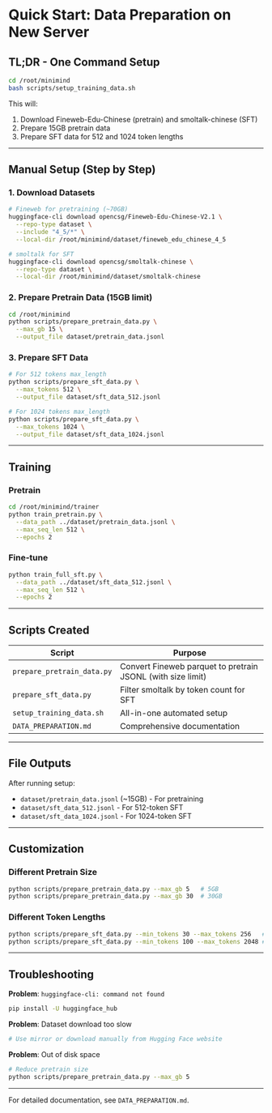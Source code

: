 # Quick Start: Data Preparation on New Server

## TL;DR - One Command Setup

```bash
cd /root/minimind
bash scripts/setup_training_data.sh
```

This will:
1. Download Fineweb-Edu-Chinese (pretrain) and smoltalk-chinese (SFT)
2. Prepare 15GB pretrain data
3. Prepare SFT data for 512 and 1024 token lengths

---

## Manual Setup (Step by Step)

### 1. Download Datasets

```bash
# Fineweb for pretraining (~70GB)
huggingface-cli download opencsg/Fineweb-Edu-Chinese-V2.1 \
  --repo-type dataset \
  --include "4_5/*" \
  --local-dir /root/minimind/dataset/fineweb_edu_chinese_4_5

# smoltalk for SFT
huggingface-cli download opencsg/smoltalk-chinese \
  --repo-type dataset \
  --local-dir /root/minimind/dataset/smoltalk-chinese
```

### 2. Prepare Pretrain Data (15GB limit)

```bash
cd /root/minimind
python scripts/prepare_pretrain_data.py \
  --max_gb 15 \
  --output_file dataset/pretrain_data.jsonl
```

### 3. Prepare SFT Data

```bash
# For 512 tokens max_length
python scripts/prepare_sft_data.py \
  --max_tokens 512 \
  --output_file dataset/sft_data_512.jsonl

# For 1024 tokens max_length  
python scripts/prepare_sft_data.py \
  --max_tokens 1024 \
  --output_file dataset/sft_data_1024.jsonl
```

---

## Training

### Pretrain
```bash
cd /root/minimind/trainer
python train_pretrain.py \
  --data_path ../dataset/pretrain_data.jsonl \
  --max_seq_len 512 \
  --epochs 2
```

### Fine-tune
```bash
python train_full_sft.py \
  --data_path ../dataset/sft_data_512.jsonl \
  --max_seq_len 512 \
  --epochs 2
```

---

## Scripts Created

| Script | Purpose |
|--------|---------|
| `prepare_pretrain_data.py` | Convert Fineweb parquet to pretrain JSONL (with size limit) |
| `prepare_sft_data.py` | Filter smoltalk by token count for SFT |
| `setup_training_data.sh` | All-in-one automated setup |
| `DATA_PREPARATION.md` | Comprehensive documentation |

---

## File Outputs

After running setup:
- `dataset/pretrain_data.jsonl` (~15GB) - For pretraining
- `dataset/sft_data_512.jsonl` - For 512-token SFT
- `dataset/sft_data_1024.jsonl` - For 1024-token SFT

---

## Customization

### Different Pretrain Size
```bash
python scripts/prepare_pretrain_data.py --max_gb 5   # 5GB
python scripts/prepare_pretrain_data.py --max_gb 30  # 30GB
```

### Different Token Lengths
```bash
python scripts/prepare_sft_data.py --min_tokens 30 --max_tokens 256   # Short
python scripts/prepare_sft_data.py --min_tokens 100 --max_tokens 2048 # Long
```

---

## Troubleshooting

**Problem**: `huggingface-cli: command not found`
```bash
pip install -U huggingface_hub
```

**Problem**: Dataset download too slow
```bash
# Use mirror or download manually from Hugging Face website
```

**Problem**: Out of disk space
```bash
# Reduce pretrain size
python scripts/prepare_pretrain_data.py --max_gb 5
```

---

For detailed documentation, see `DATA_PREPARATION.md`.

